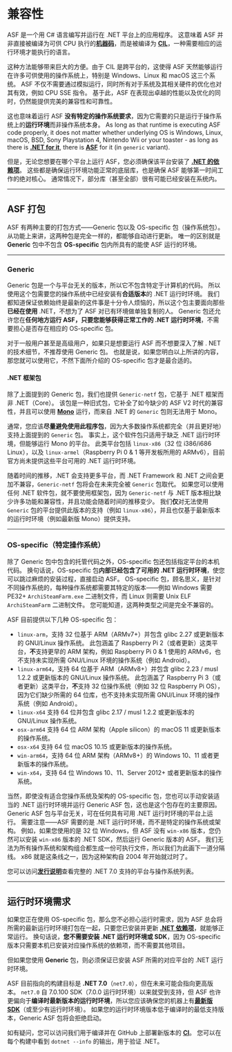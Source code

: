 # 兼容性

ASF 是一个用 C# 语言编写并运行在 .NET 平台上的应用程序。 这意味着 ASF 并非直接被编译为可供 CPU 执行的&#8203;**[机器码](https://en.wikipedia.org/wiki/Machine_code)**，而是被编译为 **[CIL](https://en.wikipedia.org/wiki/Common_Intermediate_Language)**，一种需要相应的运行环境才能执行的语言。

这种方法能够带来巨大的方便。由于 CIL 是跨平台的，这使得 ASF 天然能够运行在许多可供使用的操作系统上，特别是 Windows、Linux 和 macOS 这三个系统。 ASF 不仅不需要通过模拟运行，同时所有对于系统及其相关硬件的优化也对其有效，例如 CPU SSE 指令。 基于此，ASF 在表现出卓越的性能以及优化的同时，仍然能提供完美的兼容性和可靠性。

这也意味着运行 ASF **没有特定的操作系统要求**，因为它需要的只是运行于操作系统上的**运行环境**而非操作系统本身。 As long as that runtime is executing ASF code properly, it does not matter whether underlying OS is Windows, Linux, macOS, BSD, Sony Playstation 4, Nintendo Wii or your toaster - as long as there is **[.NET for it](https://dotnet.microsoft.com/download/dotnet)**, there is **[ASF](https://github.com/JustArchiNET/ArchiSteamFarm/releases/latest)** for it (in `generic` variant).

但是，无论您想要在哪个平台上运行 ASF，您必须确保该平台安装了 **[.NET 的依赖项](https://github.com/dotnet/core/blob/main/Documentation/prereqs.md)**。 这些都是确保运行环境功能正常的底层库，也是确保 ASF 能够第一时间工作的绝对核心。 通常情况下，部分库（甚至全部）很有可能已经安装在系统内。

---

## ASF 打包

ASF 有两种主要的打包方式——Generic 包以及 OS-specific 包（操作系统包）。 从功能上来讲，这两种包是完全一样的，都能够自动进行更新。 唯一的区别就是 **Generic** 包中不包含 **OS-specific** 包内所具有的能使 ASF 运行的环境。

---

### Generic

Generic 包是一个与平台无关的版本，所以它不包含特定于计算机的代码。 所以使用这个包需要您的操作系统中已经安装有**合适版本**的 .NET 运行时环境。 我们都知道保证依赖始终是最新的这件事是十分令人烦恼的，所以这个包主要面向那些**已经在使用** .NET，不想为了 ASF 对已有环境做单独复制的人。 Generic 包还允许您在**任何地方运行 ASF，只要您能够获得正常工作的 .NET 运行时环境**，不需要担心是否存在相应的 OS-specific 包。

对于一般用户甚至是高级用户，如果只是想要运行 ASF 而不想要深入了解 . NET 的技术细节，不推荐使用 Generic 包。 也就是说，如果您明白以上所讲的内容，那您就可以使用它，不然下面所介绍的 OS-specific 包才是最合适的。

#### .NET 框架包

除了上面提到的 Generic 包，我们也提供 `Generic-netf` 包，它基于 .NET 框架而非 .NET（Core）。 该包是一种旧式包，它补全了如今缺少的 ASF V2 时代的兼容性，并且可以使用 **[Mono](https://www.mono-project.com)** 运行，而来自 .NET 的 `Generic` 包则无法用于 Mono。

通常，您应该**尽量避免使用此程序包**，因为大多数操作系统都完全（并且更好地）支持上面提到的 `Generic` 包。 事实上，这个软件包只适用于缺乏 .NET 运行时环境，但能够运行 Mono 的平台。 此类平台包括 `linux-x86`（32 位 i386/i686 Linux），以及 `linux-armel`（Raspberry Pi 0 & 1 等开发板所用的 ARMv6），目前官方尚未提供这些平台可用的 .NET 运行时环境。

随着时间的推移，.NET 会支持更多平台，而 .NET Framework 和 .NET 之间会更加不兼容，`Generic-netf` 包将会在未来完全被 `Generic` 包取代。 如果您可以使用任何 .NET 软件包，就不要使用框架包，因为 `Generic-netf` 与 .NET 版本相比缺少许多功能和兼容性，并且功能会随着时间的推移变少。 我们**仅**对无法使用 `Generic` 包的平台提供此版本的支持（例如 `linux-x86`），并且也仅基于最新版本的运行时环境（例如最新版 Mono）提供支持。

---

### OS-specific（特定操作系统）

除了 Generic 包中包含的托管代码之外，OS-specific 包还包括指定平台的本机代码。 换句话说，OS-specific 包**内部已经包含了可用的 .NET 运行时环境**，使您可以跳过麻烦的安装过程，直接启动 ASF。 OS-specific 包，顾名思义，是针对不同操作系统的，每种操作系统都需要其特定的版本——例如 Windows 需要 PE32+ `ArchiSteamFarm.exe` 二进制文件，而 Linux 则需要 Unix ELF `ArchiSteamFarm` 二进制文件。 您可能知道，这两种类型之间是完全不兼容的。

ASF 目前提供以下几种 OS-specific 包：

- `linux-arm`，支持 32 位基于 ARM（ARMv7+）并包含 glibc 2.27 或更新版本的 GNU/Linux 操作系统。 此包涵盖了 Raspberry Pi 2（或者更新）这类平台，**不**支持更早的 ARM 架构，例如 Raspberry Pi 0 & 1 使用的 ARMv6，也不支持未实现所需 GNU/Linux 环境的操作系统（例如 Android）。
- `linux-arm64`，支持 64 位基于 ARM（ARMv8+）并包含 glibc 2.23 / musl 1.2.2 或更新版本的 GNU/Linux 操作系统。 此包涵盖了 Raspberry Pi 3（或者更新）这类平台，**不**支持 32 位操作系统（例如 32 位 Raspberry Pi OS），因为它们缺少所需的 64 位库，也不支持未实现所需 GNU/Linux 环境的操作系统（例如 Android）。
- `linux-x64` 支持 64 位并包含 glibc 2.17 / musl 1.2.2 或更新版本的 GNU/Linux 操作系统。
- `osx-arm64` 支持 64 位 ARM 架构（Apple silicon）的 macOS 11 或更新版本的操作系统。
- `osx-x64` 支持 64 位 macOS 10.15 或更新版本的操作系统。
- `win-arm64`，支持 64 位 ARM 架构（ARMv8+）的 Windows 10、11 或者更新版本的操作系统。
- `win-x64`，支持 64 位 Windows 10、11、Server 2012+ 或者更新版本的操作系统。

当然，即使没有适合您操作系统及架构的 OS-specific 包，您也可以手动安装适当的 .NET 运行时环境并运行 Generic ASF 包，这也是这个包存在的主要原因。 Generic ASF 包与平台无关，可在任何具有可用 .NET 运行时环境的平台上运行。 需要注意——ASF 需要的是 .NET 运行时环境，而不是特定的操作系统或架构。 例如，如果您使用的是 32 位 Windows，但 ASF 没有 `win-x86` 版本，您仍然可以安装 `win-x86` 版本的 .NET SDK，然后运行 Generic 版本的 ASF。 我们无法为所有操作系统和架构组合都生成一份可执行文件，所以我们为此画下一道分隔线。 x86 就是这条线之一，因为这种架构自 2004 年开始就过时了。

您可以访问[**发行说明**](https://github.com/dotnet/core/blob/main/release-notes/7.0/supported-os.md)查看完整的 .NET 7.0 支持的平台与操作系统列表。

---

## 运行时环境需求

如果您正在使用 OS-specific 包，那么您不必担心运行时需求，因为 ASF 总会将所需的最新运行时环境打包在一起，只要您已安装并更新 **[.NET 依赖项](https://github.com/dotnet/core/blob/main/Documentation/prereqs.md)**，就能够正常运行。 换句话说，**您不需要安装 .NET 运行时环境或 SDK**，因为 OS-specific 版本只需要本机已安装对应操作系统的依赖项，而不需要其他项目。

但如果您使用 **Generic** 包，则必须保证已安装 ASF 所需的对应平台的 .NET 运行时环境。

ASF 目前指向的构建目标是 **.NET 7.0**（`net7.0`），但在未来可能会指向更高版本。 `net7.0` 自 7.0.100 SDK（7.0.0 运行时环境）以来就受到支持，但 ASF 也许更偏向于**编译时最新版本的运行时环境**，所以您应该确保您的机器上有[**最新版 SDK**](https://dotnet.microsoft.com/download)（或至少有运行时环境）。 如果您的运行时环境版本低于编译时的最低支持版本，Generic ASF 包将会拒绝启动。

如有疑问，您可以访问我们用于编译并在 GitHub 上部署新版本的 **[CI](https://github.com/JustArchiNET/ArchiSteamFarm/actions/workflows/publish.yml?query=branch%3Amain)**。 您可以在每个构建中看到 `dotnet --info` 的输出，用于验证 .NET。